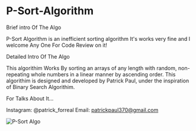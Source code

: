 # P-Sort-Algorithm
Brief intro Of The Algo

P-Sort Algorithm is an inefficient sorting algorithm
It's works very fine and I welcome
Any One For Code Review on it! 

Detailed Intro Of The Algo

  This algorithim Works By sorting an arrays of any length with random,
  non-repeating whole numbers in a linear manner by ascending order.
  This algorithim is designed and developed by Patrick Paul, under the
  inspiration of Binary Search Algorithim.
  
  For Talks About It... 
  
  Instagram: @patrick_forreal
   Email: patrickpaul370@gmail.com
    
![P-Sort Algo](https://user-images.githubusercontent.com/51241762/182129498-8dfdd05b-2a17-490a-a83f-2097d5e37c9b.PNG)

